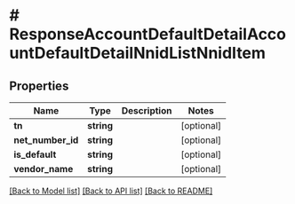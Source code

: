 # # ResponseAccountDefaultDetailAccountDefaultDetailNnidListNnidItem

## Properties

Name | Type | Description | Notes
------------ | ------------- | ------------- | -------------
**tn** | **string** |  | [optional]
**net_number_id** | **string** |  | [optional]
**is_default** | **string** |  | [optional]
**vendor_name** | **string** |  | [optional]

[[Back to Model list]](../../README.md#models) [[Back to API list]](../../README.md#endpoints) [[Back to README]](../../README.md)
